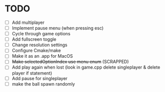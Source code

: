 # TODO

- [ ] Add multiplayer
- [ ] Implement pause menu (when pressing esc)
- [ ] Cycle through game options
- [ ] Add fullscreen toggle
- [ ] Change resolution settings
- [ ] Configure Cmake/make
- [ ] Make it as an .app for MacOS
- [ ] ~~Make selectedOptionIndex use menu enum~~ (SCRAPPED)
- [ ] Add play again when lost (look in game.cpp delete singleplayer & delete player if statement)
- [ ] Add pause for singleplayer
- [ ] make the ball spawn randomly